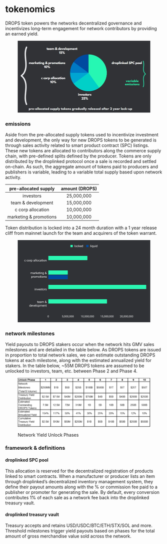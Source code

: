 # tokenomics

DROPS token powers the networks decentralized governance and incentivizes long-term engagement for network contributors by providing an earned yield.

<figure><img src=".gitbook/assets/Tokenomics (3).jpg" alt=""><figcaption></figcaption></figure>

### emissions

Aside from the pre-allocated supply tokens used to incentivize investment and development, the only way for new DROPS tokens to be generated is through sales activity related to smart product contract (SPC) listings. These new tokens are allocated to contributors along the commerce supply chain, with pre-defined splits defined by the producer. Tokens are only distributed by the droplinked protocol once a sale is recorded and settled on-chain. As such, the aggregate amount of tokens paid to producers and publishers is variable, leading to a variable total supply based upon network activity.

|  pre-allocated supply  | amount (DROPS) |
| :--------------------: | :------------: |
|        investors       |   25,000,000   |
|   team & development   |   15,000,000   |
|    c corp allocation   |   10,000,000   |
| marketing & promotions |   10,000,000   |

Token distribution is locked into a 24 month duration with a 1 year release cliff from mainnet launch for the team and acquirers of the token warrant.

<figure><img src=".gitbook/assets/chart.svg" alt=""><figcaption></figcaption></figure>

### network milestones

Yield payouts to DROPS stakers occur when the network hits GMV sales milestones and are detailed in the table below. As DROPS tokens are issued in proportion to total network sales, we can estimate outstanding DROPS tokens at each milestone, along with the estimated annualized yield for stakers. In the table below, \~55M DROPS tokens are assumed to be unlocked to investors, team, etc. between Phase 2 and Phase 4.

<figure><img src=".gitbook/assets/unlock.svg" alt=""><figcaption><p>Network Yield Unlock Phases</p></figcaption></figure>

### framework & definitions

#### droplinked SPC pool

This allocation is reserved for the decentralized registration of products linked to smart contracts. When a manufacturer or producer lists an item through droplinked’s decentralized inventory management system, they define their payout amounts along with the % or commission fee paid to a publisher or promoter for generating the sale. By default, every conversion contributes 1% of each sale as a network fee back into the droplinked treasury vault.

#### droplinked treasury vault

Treasury accepts and retains USD/USDC/BTC/ETH/STX/SOL and more. Threshold milestones trigger yield payouts based on phases for the total amount of gross merchandise value sold across the network.





